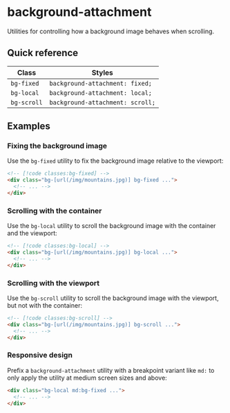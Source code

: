 # background-attachment

Utilities for controlling how a background image behaves when scrolling.

## Quick reference

| Class | Styles |
|---|---|
| `bg-fixed` | `background-attachment: fixed;` |
| `bg-local` | `background-attachment: local;` |
| `bg-scroll` | `background-attachment: scroll;` |



## Examples

### Fixing the background image

Use the `bg-fixed` utility to fix the background image relative to the viewport:

```html
<!-- [!code classes:bg-fixed] -->
<div class="bg-[url(/img/mountains.jpg)] bg-fixed ...">
  <!-- ... -->
</div>
```

### Scrolling with the container

Use the `bg-local` utility to scroll the background image with the container and the viewport:

```html
<!-- [!code classes:bg-local] -->
<div class="bg-[url(/img/mountains.jpg)] bg-local ...">
  <!-- ... -->
</div>
```

### Scrolling with the viewport

Use the `bg-scroll` utility to scroll the background image with the viewport, but not with the container:

```html
<!-- [!code classes:bg-scroll] -->
<div class="bg-[url(/img/mountains.jpg)] bg-scroll ...">
  <!-- ... -->
</div>
```

### Responsive design

Prefix a `background-attachment` utility with a breakpoint variant like `md:` to only apply the utility at medium screen sizes and above:

```html
<div class="bg-local md:bg-fixed ...">
  <!-- ... -->
</div>
```

